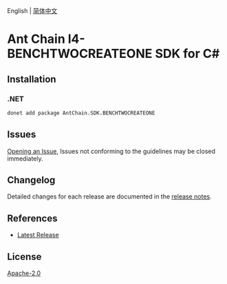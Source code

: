 English | [简体中文](README-CN.md)

# Ant Chain l4-BENCHTWOCREATEONE SDK for C#

## Installation

### .NET

```bash
donet add package AntChain.SDK.BENCHTWOCREATEONE
```

## Issues

[Opening an Issue](https://github.com/alipay/antchain-openapi-prod-sdk/issues/new), Issues not conforming to the guidelines may be closed immediately.

## Changelog

Detailed changes for each release are documented in the [release notes](./ChangeLog.md).

## References

* [Latest Release](https://github.com/alipay/antchain-openapi-prod-sdk/)

## License

[Apache-2.0](http://www.apache.org/licenses/LICENSE-2.0)
